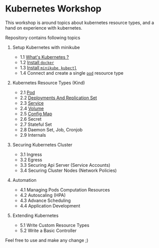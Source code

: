 # Kubernetes Workshop
This workshop is around topics about
kubernetes resource types, and a
hand on experience with kubernetes.

Repository contains following topics

1. Setup Kubernetes with minikube
    - 1.1 [What's Kubernetes ?](./1-setup/OVER_VIEW.md)
    - 1.2 [Install `docker`](./1-setup/install_docker.sh)
    - 1.3 [Install `minikube`, `kubectl`](./1-setup/README.md)
    - 1.4 Connect and create a single [`pod`](1-setup/simple_server) resource type

2. Kubernetes Resource Types (Kind)
    - 2.1 [Pod](./2-resources/pod/README.md)
    - 2.2 [Deployments And Replication Set](./2-resources/deployment/README.md)
    - 2.3 [Service](./2-resources/service/README.md)
    - 2.4 [Volume](./2-resources/volume/README.md)
    - 2.5 [Config Map](./2-resources/configmap/README.md)
    - 2.6 Secret
    - 2.7 Stateful Set
    - 2.8 Daemon Set, Job, Cronjob
    - 2.9 Internals

3. Securing Kubernetes Cluster
    - 3.1 Ingress
    - 3.2 Egress
    - 3.3 Securing Api Server (Service Accounts)
    - 3.4 Securing Cluster Nodes (Network Policies)

4. Automation
    - 4.1 Managing Pods Computation Resources
    - 4.2 Autoscaling (HPA)
    - 4.3 Advance Scheduling
    - 4.4 Application Development

5. Extending Kubernetes
    - 5.1 Write Custom Resource Types
    - 5.2 Write a Basic Controller

Feel free to use and make any change ;)

